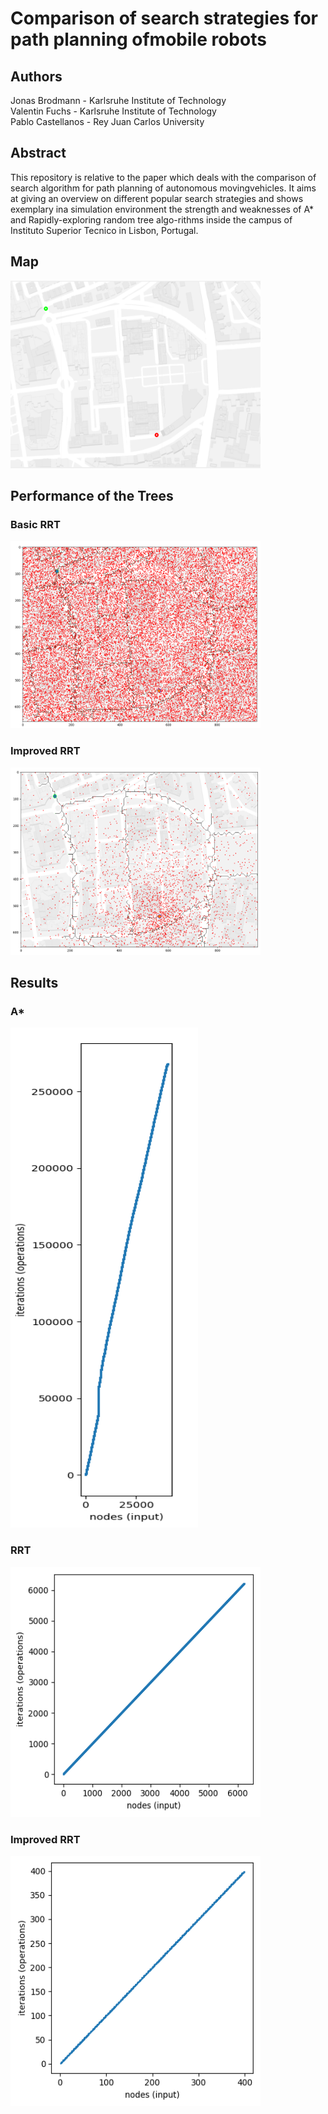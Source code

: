 # Comparison of search strategies for path planning ofmobile robots


## Authors
Jonas Brodmann  -  Karlsruhe Institute of Technology  
Valentin Fuchs - Karlsruhe Institute of Technology  
Pablo Castellanos  - Rey Juan Carlos University

## Abstract
This repository is relative to the paper which deals with the comparison of search algorithm for path planning of autonomous movingvehicles.  It aims at giving an overview on different popular search strategies and shows exemplary ina simulation environment the strength and weaknesses of A* and Rapidly-exploring random tree algo-rithms inside the campus of Instituto Superior Tecnico in Lisbon, Portugal.

## Map
<img src="https://github.com/P4B5/Path_planning_algorithms/blob/main/docs/evaluation_map.png" width="400" height="300"/>


## Performance of the Trees

### Basic RRT
<img src="https://github.com/P4B5/Path_planning_algorithms/blob/main/docs/random_points_basic.png" width="400" height="300"/>

### Improved RRT
<img src="https://github.com/P4B5/Path_planning_algorithms/blob/main/docs/random_points_improved.png" width="400" height="300"/>

## Results

### A*

<img src="https://github.com/P4B5/Path_planning_algorithms/blob/main/docs/plot_Astar_complexity.png" width="300" height="800"/>


### RRT

<img src="https://github.com/P4B5/Path_planning_algorithms/blob/main/docs/plot_RRT_basic_complexity.png" width="400" height="400"/>


### Improved RRT

<img src="https://github.com/P4B5/Path_planning_algorithms/blob/main/docs/plot_RRT_improved_complexity.png" width="400" height="400"/>
